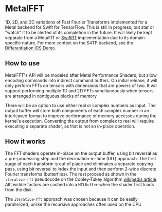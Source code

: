 # MetalFFT

1D, 2D, and 3D variations of Fast Fourier Transforms implemented for a Metal backend for Swift for TensorFlow. This is still in progress, but star or "watch" it to be alerted of its completion in the future. It will likely be kept separate from a MetalRT or [SwiftRT](https://github.com/ewconnell/swiftrt) implementation due to its domain-specific nature. For more context on the S4TF backend, see the [Differentiation iOS Demo](https://github.com/philipturner/differentiation-ios-demo).

## How to use

MetalFFT's API will be modeled after Metal Performance Shaders, but allow encoding commands into indirect command buffers. On initial release, it will only perform FFTs on tensors with dimensions that are powers of two. It will support performing multiple 1D and 2D FFTs simultaneously when tensors are arranged in contiguous blocks of memory

There will be an option to use either real or complex numbers as input. The output buffer will store both components of each complex number in an interleaved format to improve performance of memory accesses during the kernel's execution. Converting the output from complex to real will require executing a separate shader, as that is not an in-place operation.

## How it works

The FFT shaders operate in-place on the output buffer, using bit reversal as a pre-processing step and the decimation-in-time (DIT) approach. The first stage of each transform is out of place and eliminates a separate copying pass, using bit reversal to index the input and then perform 2-wide discrete Fourier transforms (butterflies). The rest proceed as shown in the `iterative-fft` pseudocode on the Cooley-Tukey algorithm [wikipedia article](https://en.wikipedia.org/wiki/Cooley–Tukey_FFT_algorithm). All twiddle factors are cached into a `MTLBuffer` when the shader first loads from the disk.

The `iterative-fft` approach was chosen because it can be easily parallelized, unlike the recursive approaches often used on the CPU.
